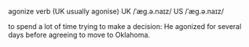 agonize
verb (UK usually agonise)
UK  /ˈæɡ.ə.naɪz/ US  /ˈæɡ.ə.naɪz/
 
to spend a lot of time trying to make a decision:
He agonized for several days before agreeing to move to Oklahoma.